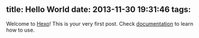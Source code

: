 ﻿title: Hello World
date: 2013-11-30 19:31:46
tags:
---

Welcome to [Hexo](http://zespia.tw/hexo)! This is your very first post. Check [documentation](http://zespia.tw/hexo/docs) to learn how to use. 